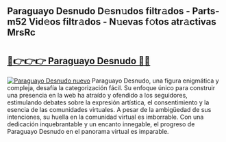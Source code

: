 ## Paraguayo Desnudo D𝚎sn𝚞dos filtr𝚊dos - Parts-m52 Vid𝚎os filtr𝚊dos - N𝚞evas f𝚘tos atr𝚊ctivas MrsRc

# <h2><a href="http://mb62tn.tromn.icu/?c=Paraguayo+Desnudo">🔗👉👉👉 Paraguayo Desnudo 🔗🔗</a></h2>

[![Paraguayo Desnudo nuevo](https://i.imgur.com/pEAQMta.gif)](http://mb62tn.tromn.icu/?c=Paraguayo+Desnudo)
Paraguayo Desnudo, una figura enigmática y compleja, desafía la categorización fácil. Su enfoque único para construir una presencia en la web ha atraído y ofendido a los seguidores, estimulando debates sobre la expresión artística, el consentimiento y la esencia de las comunidades virtuales. A pesar de la ambigüedad de sus intenciones, su huella en la comunidad virtual es imborrable. Con una dedicación inquebrantable y un encanto innegable, el progreso de Paraguayo Desnudo en el panorama virtual es imparable.
